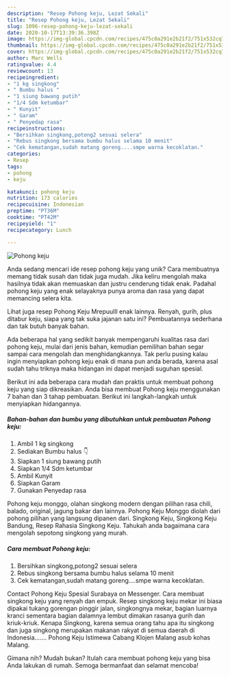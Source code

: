 ```yaml
---
description: "Resep Pohong keju, Lezat Sekali"
title: "Resep Pohong keju, Lezat Sekali"
slug: 1096-resep-pohong-keju-lezat-sekali
date: 2020-10-17T13:39:36.398Z
image: https://img-global.cpcdn.com/recipes/475c0a291e2b21f2/751x532cq70/pohong-keju-foto-resep-utama.jpg
thumbnail: https://img-global.cpcdn.com/recipes/475c0a291e2b21f2/751x532cq70/pohong-keju-foto-resep-utama.jpg
cover: https://img-global.cpcdn.com/recipes/475c0a291e2b21f2/751x532cq70/pohong-keju-foto-resep-utama.jpg
author: Marc Wells
ratingvalue: 4.4
reviewcount: 13
recipeingredient:
- "1 kg singkong"
- " Bumbu halus "
- "1 siung bawang putih"
- "1/4 Sdm ketumbar"
- " Kunyit"
- " Garam"
- " Penyedap rasa"
recipeinstructions:
- "Bersihkan singkong,potong2 sesuai selera"
- "Rebus singkong bersama bumbu halus selama 10 menit"
- "Cek kematangan,sudah matang goreng....smpe warna kecoklatan."
categories:
- Resep
tags:
- pohong
- keju

katakunci: pohong keju 
nutrition: 173 calories
recipecuisine: Indonesian
preptime: "PT36M"
cooktime: "PT42M"
recipeyield: "1"
recipecategory: Lunch

---
```



![Pohong keju](https://img-global.cpcdn.com/recipes/475c0a291e2b21f2/751x532cq70/pohong-keju-foto-resep-utama.jpg)

Anda sedang mencari ide resep pohong keju yang unik? Cara membuatnya memang tidak susah dan tidak juga mudah. Jika keliru mengolah maka hasilnya tidak akan memuaskan dan justru cenderung tidak enak. Padahal pohong keju yang enak selayaknya punya aroma dan rasa yang dapat memancing selera kita.

Lihat juga resep Pohong Keju Mrepuulll enak lainnya. Renyah, gurih, plus ditabur keju, siapa yang tak suka jajanan satu ini? Pembuatannya sederhana dan tak butuh banyak bahan.

Ada beberapa hal yang sedikit banyak mempengaruhi kualitas rasa dari pohong keju, mulai dari jenis bahan, kemudian pemilihan bahan segar sampai cara mengolah dan menghidangkannya. Tak perlu pusing kalau ingin menyiapkan pohong keju enak di mana pun anda berada, karena asal sudah tahu triknya maka hidangan ini dapat menjadi suguhan spesial.


Berikut ini ada beberapa cara mudah dan praktis untuk membuat pohong keju yang siap dikreasikan. Anda bisa membuat Pohong keju menggunakan 7 bahan dan 3 tahap pembuatan. Berikut ini langkah-langkah untuk menyiapkan hidangannya.

<!--inarticleads1-->

##### Bahan-bahan dan bumbu yang dibutuhkan untuk pembuatan Pohong keju:

1. Ambil 1 kg singkong
1. Sediakan  Bumbu halus 👇
1. Siapkan 1 siung bawang putih
1. Siapkan 1/4 Sdm ketumbar
1. Ambil  Kunyit
1. Siapkan  Garam
1. Gunakan  Penyedap rasa


Pohong keju monggo, olahan singkong modern dengan pilihan rasa chili, balado, original, jagung bakar dan lainnya. Pohong Keju Monggo diolah dari pohong pilihan yang langsung dipanen dari. Singkong Keju, Singkong Keju Bandung, Resep Rahasia Singkong Keju. Tahukah anda bagaimana cara mengolah sepotong singkong yang murah. 

<!--inarticleads2-->

##### Cara membuat Pohong keju:

1. Bersihkan singkong,potong2 sesuai selera
1. Rebus singkong bersama bumbu halus selama 10 menit
1. Cek kematangan,sudah matang goreng....smpe warna kecoklatan.


Contact Pohong Keju Spesial Surabaya on Messenger. Cara membuat singkong keju yang renyah dan empuk. Resep singkong keju mekar ini biasa dipakai tukang gorengan pinggir jalan, singkongnya mekar, bagian luarnya kranci sementara bagian dalamnya lembut dimakan rasanya gurih dan kriuk-kriuk. Kenapa Singkong, karena semua orang tahu apa itu singkong dan juga singkong merupakan makanan rakyat di semua daerah di Indonesia……. Pohong Keju Istimewa Cabang Klojen Malang asub kohas Malang. 

Gimana nih? Mudah bukan? Itulah cara membuat pohong keju yang bisa Anda lakukan di rumah. Semoga bermanfaat dan selamat mencoba!
